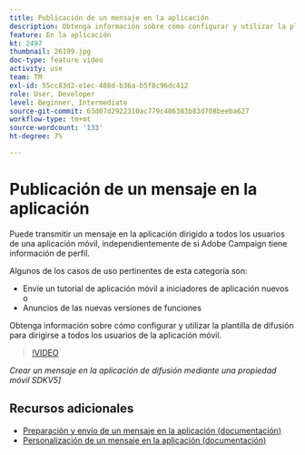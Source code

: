 ```yaml
---
title: Publicación de un mensaje en la aplicación
description: Obtenga información sobre cómo configurar y utilizar la plantilla de difusión para dirigirse a todos los usuarios de la aplicación móvil.
feature: En la aplicación
kt: 2497
thumbnail: 26199.jpg
doc-type: feature video
activity: use
team: TM
exl-id: 55cc83d2-e1ec-488d-b36a-b5f8c96dc412
role: User, Developer
level: Beginner, Intermediate
source-git-commit: 63d07d2922310ac779c486383b83d708beeba627
workflow-type: tm+mt
source-wordcount: '133'
ht-degree: 7%

---
```


# Publicación de un mensaje en la aplicación

Puede transmitir un mensaje en la aplicación dirigido a todos los usuarios de una aplicación móvil, independientemente de si Adobe Campaign tiene información de perfil.

Algunos de los casos de uso pertinentes de esta categoría son:

* Envíe un tutorial de aplicación móvil a iniciadores de aplicación nuevos o
* Anuncios de las nuevas versiones de funciones

Obtenga información sobre cómo configurar y utilizar la plantilla de difusión para dirigirse a todos los usuarios de la aplicación móvil.

>[!VIDEO](https://video.tv.adobe.com/v/26199?quality=12)

*Crear un mensaje en la aplicación de difusión mediante una propiedad móvil SDKV5]*

## Recursos adicionales

* [Preparación y envío de un mensaje en la aplicación (documentación)](https://experienceleague.adobe.com/docs/campaign-standard/using/communication-channels/in-app-messaging/preparing-and-sending-an-in-app-message.html?lang=en)
* [Personalización de un mensaje en la aplicación (documentación)](https://experienceleague.adobe.com/docs/campaign-standard/using/communication-channels/in-app-messaging/customizing-an-in-app-message.html?lang=en)
